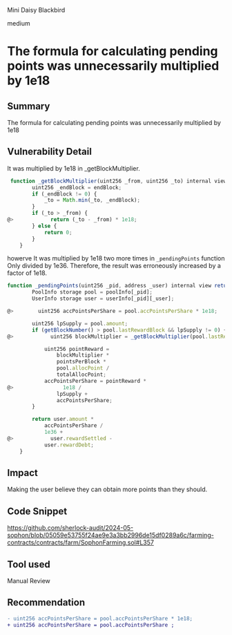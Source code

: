 Mini Daisy Blackbird

medium

# The formula for calculating pending points was unnecessarily multiplied by 1e18


## Summary
The formula for calculating pending points was unnecessarily multiplied by 1e18 
## Vulnerability Detail
It was  multiplied by 1e18 in _getBlockMultiplier.
```javascript
 function _getBlockMultiplier(uint256 _from, uint256 _to) internal view returns (uint256) {
        uint256 _endBlock = endBlock;
        if (_endBlock != 0) {
            _to = Math.min(_to, _endBlock);
        }
        if (_to > _from) {
@>            return (_to - _from) * 1e18;
        } else {
            return 0;
        }
    }
```
howerve It was  multiplied by 1e18 two more times in `_pendingPoints` function Only divided by 1e36.
Therefore, the result was erroneously increased by a factor of 1e18.
```javascript
function _pendingPoints(uint256 _pid, address _user) internal view returns (uint256) {
        PoolInfo storage pool = poolInfo[_pid];
        UserInfo storage user = userInfo[_pid][_user];

@>        uint256 accPointsPerShare = pool.accPointsPerShare * 1e18;

        uint256 lpSupply = pool.amount;
        if (getBlockNumber() > pool.lastRewardBlock && lpSupply != 0) {
@>            uint256 blockMultiplier = _getBlockMultiplier(pool.lastRewardBlock, getBlockNumber());

            uint256 pointReward =
                blockMultiplier *
                pointsPerBlock *
                pool.allocPoint /
                totalAllocPoint;
            accPointsPerShare = pointReward *
@>                1e18 /
                lpSupply +
                accPointsPerShare;
        }

        return user.amount *
            accPointsPerShare /
            1e36 +
@>            user.rewardSettled -
            user.rewardDebt;
    }
```
## Impact
Making the user believe they can obtain more points than they should.
## Code Snippet
https://github.com/sherlock-audit/2024-05-sophon/blob/05059e53755f24ae9e3a3bb2996de15df0289a6c/farming-contracts/contracts/farm/SophonFarming.sol#L357
## Tool used

Manual Review

## Recommendation
```diff
- uint256 accPointsPerShare = pool.accPointsPerShare * 1e18;
+ uint256 accPointsPerShare = pool.accPointsPerShare ;
```
